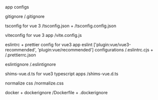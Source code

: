 app configs

gitignore
  /.gitignore

tsconfig for vue 3
  /tsconfig.json + /tsconfig.config.json

viteconfig for vue 3 app 
  /vite.config.js

eslintrc + prettier config for vue3 app eslint ['plugin:vue/vue3-recommended', 'plugin:vue/recommended'] configurations
  /.eslintrc.cjs + /.prettierrc.json

eslintignore
  /.eslintignore

shims-vue.d.ts for vue3 typescript apps
  /shims-vue.d.ts
  
normalize css
  /normalize.css

docker + dockerignore
  /Dockerfile + .dockerignore


